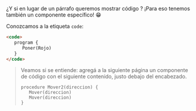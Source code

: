 ¿Y si en lugar de un párrafo queremos mostrar código <i class="fa fa-file-code-o"></i>? ¡Para eso tenemos también un componente específico! :grin:

Conozcamos a la etiqueta `code`: 

```html
<code>
   program {
      Poner(Rojo)
   }
</code>
```

> Veamos si se entiende: agregá a la siguiente página un componente de código con el siguiente contenido, justo debajo del encabezado. 
> 
> ```gobstones
> procedure Mover2(direccion) {
>    Mover(direccion)
>    Mover(direccion)
> }
> ```